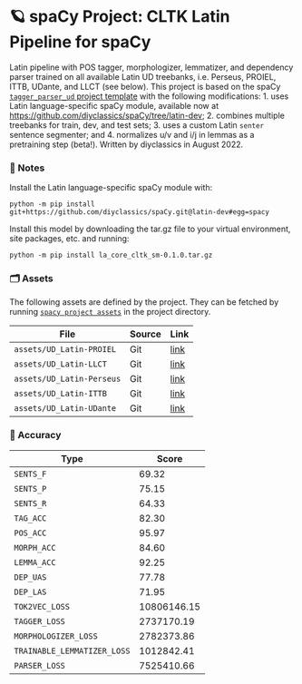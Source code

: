 <!-- SPACY PROJECT: AUTO-GENERATED DOCS START (do not remove) -->

# 🪐 spaCy Project: CLTK Latin Pipeline for spaCy

Latin pipeline with POS tagger, morphologizer, lemmatizer, and dependency parser trained on all available Latin UD treebanks, i.e. Perseus, PROIEL, ITTB, UDante, and LLCT (see below). This project is based on the spaCy [`tagger_parser_ud` project template](https://spacy.io/usage/projects) with the following modifications: 1. uses Latin language-specific spaCy module, available now at https://github.com/diyclassics/spaCy/tree/latin-dev; 2. combines multiple treebanks for train, dev, and test sets; 3. uses a custom Latin `senter` sentence segmenter; and 4. normalizes u/v and i/j in lemmas as a pretraining step (beta!). Written by diyclassics in August 2022.

### 📒 Notes

Install the Latin language-specific spaCy module with:

`python -m pip install git+https://github.com/diyclassics/spaCy.git@latin-dev#egg=spacy`

Install this model by downloading the tar.gz file to your virtual environment, site packages, etc. and running:

`python -m pip install la_core_cltk_sm-0.1.0.tar.gz`

### 🗂 Assets

The following assets are defined by the project. They can
be fetched by running [`spacy project assets`](https://spacy.io/api/cli#project-assets)
in the project directory.

| File | Source | Link |
| --- | --- | --- |
| `assets/UD_Latin-PROIEL` | Git | [link](https://github.com/UniversalDependencies/UD_Latin-PROIEL) |
| `assets/UD_Latin-LLCT` | Git | [link](https://github.com/UniversalDependencies/UD_Latin-LLCT) |
| `assets/UD_Latin-Perseus` | Git | [link](https://github.com/UniversalDependencies/UD_Latin-Perseus) |
| `assets/UD_Latin-ITTB` | Git | [link](https://github.com/UniversalDependencies/UD_Latin-ITTB) |
| `assets/UD_Latin-UDante` | Git | [link](https://github.com/UniversalDependencies/UD_Latin-UDante) |

### 🎯 Accuracy

| Type | Score |
| --- | --- |
| `SENTS_F` | 69.32 |
| `SENTS_P` | 75.15 |
| `SENTS_R` | 64.33 |
| `TAG_ACC` | 82.30 |
| `POS_ACC` | 95.97 |
| `MORPH_ACC` | 84.60 |
| `LEMMA_ACC` | 92.25 |
| `DEP_UAS` | 77.78 |
| `DEP_LAS` | 71.95 |
| `TOK2VEC_LOSS` | 10806146.15 |
| `TAGGER_LOSS` | 2737170.19 |
| `MORPHOLOGIZER_LOSS` | 2782373.86 |
| `TRAINABLE_LEMMATIZER_LOSS` | 1012842.41 |
| `PARSER_LOSS` | 7525410.66 |

<!-- SPACY PROJECT: AUTO-GENERATED DOCS END (do not remove) -->
